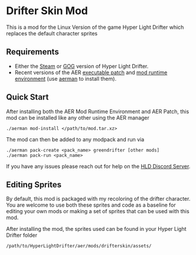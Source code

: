 # Drifter Skin Mod

This is a mod for the Linux Version of the game Hyper Light Drifter which replaces the default character sprites

## Requirements
- Either the [Steam](https://duckduckgo.com/?t=ffab&q=hyper+light+drifter&ia=web) or [GOG](https://www.gog.com/game/hyper_light_drifter) version of Hyper Light Drifter.
- Recent versions of the AER [executable patch](https://github.com/Foxbud/aerpatch/releases/latest) and [mod runtime environment](https://github.com/Foxbud/libaermre/releases/latest) (use [aerman](https://github.com/Foxbud/aerman/releases/latest) to install them).

## Quick Start
After installing both the AER Mod Runtime Environment and AER Patch, this mod can be installed like any other using the AER manager

```
./aerman mod-install </path/to/mod.tar.xz>
```
The mod can then be added to any modpack and run via
```
./aerman pack-create <pack_name> greendrifter [other mods]
./aerman pack-run <pack_name>
```

If you have any issues please reach out for help on the [HLD Discord Server](https://discord.gg/XaBrHDHTGe).

## Editing Sprites
By default, this mod is packaged with my recoloring of the drifter character. You are welcome to use both these sprites and code as a baseline for editing your own mods or making a set of sprites that can be used with this mod.

After installing the mod, the sprites used can be found in your Hyper Light Drifter folder

```
/path/to/HyperLightDrifter/aer/mods/drifterskin/assets/
```
